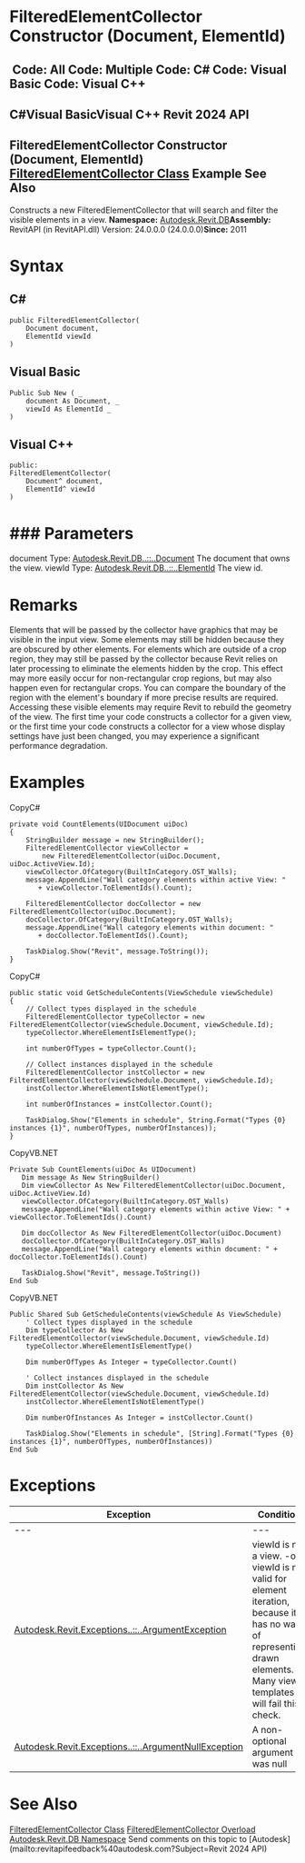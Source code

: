 # FilteredElementCollector Constructor (Document, ElementId)

﻿
 Code: All Code: Multiple Code: C# Code: Visual Basic Code: Visual C++   
---  
C#Visual BasicVisual C++
Revit 2024 API  
---  
FilteredElementCollector Constructor (Document, ElementId)  
[FilteredElementCollector Class](263cf06b-98be-6f91-c4da-fb47d01688f3.md "FilteredElementCollector Class") Example See Also  
---  
Constructs a new FilteredElementCollector that will search and filter the visible elements in a view. 
**Namespace:** [Autodesk.Revit.DB](87546ba7-461b-c646-cbb1-2cb8f5bff8b2.md "Autodesk.Revit.DB Namespace")**Assembly:** RevitAPI (in RevitAPI.dll) Version: 24.0.0.0 (24.0.0.0)**Since:** 2011 
# Syntax
C#  
---  
```text
public FilteredElementCollector(
	Document document,
	ElementId viewId
)
```
  
Visual Basic  
---  
```text
Public Sub New ( _
	document As Document, _
	viewId As ElementId _
)
```
  
Visual C++  
---  
```text
public:
FilteredElementCollector(
	Document^ document, 
	ElementId^ viewId
)
```
  
# ### Parameters
document
    Type: [Autodesk.Revit.DB..::..Document](db03274b-a107-aa32-9034-f3e0df4bb1ec.md "Document Class") The document that owns the view. 
viewId
    Type: [Autodesk.Revit.DB..::..ElementId](44f3f7b1-3229-3404-93c9-dc5e70337dd6.md "ElementId Class") The view id. 
# Remarks
Elements that will be passed by the collector have graphics that may be visible in the input view. Some elements may still be hidden because they are obscured by other elements.
For elements which are outside of a crop region, they may still be passed by the collector because Revit relies on later processing to eliminate the elements hidden by the crop. This effect may more easily occur for non-rectangular crop regions, but may also happen even for rectangular crops. You can compare the boundary of the region with the element's boundary if more precise results are required.
Accessing these visible elements may require Revit to rebuild the geometry of the view. The first time your code constructs a collector for a given view, or the first time your code constructs a collector for a view whose display settings have just been changed, you may experience a significant performance degradation.
# Examples
CopyC#
```text
private void CountElements(UIDocument uiDoc)
{
    StringBuilder message = new StringBuilder();
    FilteredElementCollector viewCollector = 
        new FilteredElementCollector(uiDoc.Document, uiDoc.ActiveView.Id);
    viewCollector.OfCategory(BuiltInCategory.OST_Walls);
    message.AppendLine("Wall category elements within active View: "
       + viewCollector.ToElementIds().Count);

    FilteredElementCollector docCollector = new FilteredElementCollector(uiDoc.Document);
    docCollector.OfCategory(BuiltInCategory.OST_Walls);
    message.AppendLine("Wall category elements within document: "
       + docCollector.ToElementIds().Count);

    TaskDialog.Show("Revit", message.ToString());
}
```

CopyC#
```text
public static void GetScheduleContents(ViewSchedule viewSchedule)
{
    // Collect types displayed in the schedule
    FilteredElementCollector typeCollector = new FilteredElementCollector(viewSchedule.Document, viewSchedule.Id);
    typeCollector.WhereElementIsElementType();

    int numberOfTypes = typeCollector.Count();

    // Collect instances displayed in the schedule
    FilteredElementCollector instCollector = new FilteredElementCollector(viewSchedule.Document, viewSchedule.Id);
    instCollector.WhereElementIsNotElementType();

    int numberOfInstances = instCollector.Count();

    TaskDialog.Show("Elements in schedule", String.Format("Types {0} instances {1}", numberOfTypes, numberOfInstances));
}
```

CopyVB.NET
```text
Private Sub CountElements(uiDoc As UIDocument)
   Dim message As New StringBuilder()
   Dim viewCollector As New FilteredElementCollector(uiDoc.Document, uiDoc.ActiveView.Id)
   viewCollector.OfCategory(BuiltInCategory.OST_Walls)
   message.AppendLine("Wall category elements within active View: " + viewCollector.ToElementIds().Count)

   Dim docCollector As New FilteredElementCollector(uiDoc.Document)
   docCollector.OfCategory(BuiltInCategory.OST_Walls)
   message.AppendLine("Wall category elements within document: " + docCollector.ToElementIds().Count)

   TaskDialog.Show("Revit", message.ToString())
End Sub
```

CopyVB.NET
```text
Public Shared Sub GetScheduleContents(viewSchedule As ViewSchedule)
    ' Collect types displayed in the schedule
    Dim typeCollector As New FilteredElementCollector(viewSchedule.Document, viewSchedule.Id)
    typeCollector.WhereElementIsElementType()

    Dim numberOfTypes As Integer = typeCollector.Count()

    ' Collect instances displayed in the schedule
    Dim instCollector As New FilteredElementCollector(viewSchedule.Document, viewSchedule.Id)
    instCollector.WhereElementIsNotElementType()

    Dim numberOfInstances As Integer = instCollector.Count()

    TaskDialog.Show("Elements in schedule", [String].Format("Types {0} instances {1}", numberOfTypes, numberOfInstances))
End Sub
```

# Exceptions
| Exception | Condition |
| --- | --- |
| --- | --- |
| [Autodesk.Revit.Exceptions..::..ArgumentException](2e6e4206-97a8-dd4b-df5d-4269f4bb6088.md "ArgumentException Class") | viewId is not a view. -or- viewId is not valid for element iteration, because it has no way of representing drawn elements. Many view templates will fail this check. |
| [Autodesk.Revit.Exceptions..::..ArgumentNullException](631e1424-60f4-929b-4e52-dda9dcd26316.md "ArgumentNullException Class") | A non-optional argument was null |

# See Also
[FilteredElementCollector Class](263cf06b-98be-6f91-c4da-fb47d01688f3.md "FilteredElementCollector Class")
[FilteredElementCollector Overload](a9599101-043e-ddbc-f50a-8e55cd615daf.md "FilteredElementCollector Constructor")
[Autodesk.Revit.DB Namespace](87546ba7-461b-c646-cbb1-2cb8f5bff8b2.md "Autodesk.Revit.DB Namespace")
Send comments on this topic to [Autodesk](mailto:revitapifeedback%40autodesk.com?Subject=Revit 2024 API)